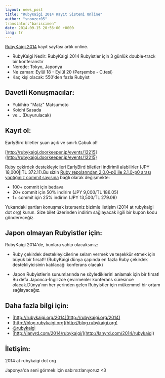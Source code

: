 ```yaml
---
layout: news_post
title: "RubyKaigi 2014 Kayıt Sistemi Online"
author: "snoozer05"
translator:"bariscimen"
date: 2014-09-15 20:56:00 +0000
lang: tr
---
```


[RubyKaigi 2014](http://rubykaigi.org/2014) kayıt sayfası artık online.

* RubyKaigi Nedir: RubyKaigi 2014 Rubyistler için 3 günlük double-track bir konferanstır
* Nerede: Tokyo, Japonya
* Ne zaman: Eylül 18 - Eylül 20 (Perşembe - C.tesi)
* Kaç kişi olacak: 550'den fazla Rubyist

## Davetli Konuşmacılar:

* Yukihiro "Matz" Matsumoto
* Koichi Sasada
* ve... (Duyurulacak)

## Kayıt ol:

EarlyBird biletler şuan açık ve sınırlı.Çabuk ol!

[http://rubykaigi.doorkeeper.jp/events/12215](http://rubykaigi.doorkeeper.jp/events/12215)

Ruby çekirdek destekleyicileri EarlyBird biletleri indirimli alabilirler (JPY 18,000||TL 372.11).Bu sizin
 [Ruby repolarından 2.0.0-p0 ile 2.1.0-p0 arası yaptığınız commit sayısına](https://gist.github.com/snoozer05/ca9860c57683e4221d10)
  bağlı olarak değişmekte:

* 100+ commit için bedava
* 20+ commit için 50% indirim (JPY 9,000/TL 186.05)
* 1+ commit için 25% indirim (JPY 13,500/TL 279.08)

Yukarıdaki şartları konuşmak isterseniz bizimle iletişim (2014 at rubykaigi dot org) kurun.
Size bilet üzerinden indirim sağlayacak ilgili bir kupon kodu göndereceğiz.

## Japon olmayan Rubyistler için:

RubyKaigi 2014'de, bunlara sahip olacaksınız:

* Ruby çekirdek destekleyicilerine selam vermek ve teşekkür etmek için büyük bir fırsat!!
(RubyKaigi dünya çapında en fazla Ruby çekirdek destekliyicisinin katılacağı konferans olacak)

* Japon Rubyistlerin sunumlarında ne söylediklerini anlamak için bir fırsat!
 Bu defa Japonca-İngilizce çevirmenler konferans süresince olacak.Dünya'nın her yerinden
 gelen Rubyistler için mükemmel bir ortam sağlayacağız.
 

## Daha fazla bilgi için:

* [http://rubykaigi.org/2014](http://rubykaigi.org/2014)
* [http://blog.rubykaigi.org](http://blog.rubykaigi.org)
* [@rubykaigi](https://twitter.com/rubykaigi)
* [http://lanyrd.com/2014/rubykaigi/](http://lanyrd.com/2014/rubykaigi)

## İletişim:

2014 at rubykaigi dot org

Japonya'da seni görmek için sabırsızlanıyoruz <3
